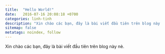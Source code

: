 ```yaml
---
title:  "Hello World!"
date:   2016-07-16 20:08:18 +0700
categories: linh-tinh
description: "Xin chào các bạn, đây là bài viết đầu tiên trên blog này nè."
sitemap: false
metatags: noindex, follow
---
```


Xin chào các bạn, đây là bài viết đầu tiên trên blog này nè.
